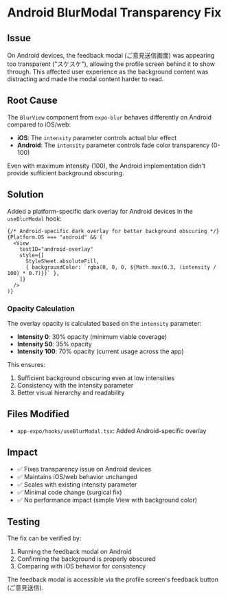 # Android BlurModal Transparency Fix

## Issue

On Android devices, the feedback modal (ご意見送信画面) was appearing too transparent ("スケスケ"), allowing the profile screen behind it to show through. This affected user experience as the background content was distracting and made the modal content harder to read.

## Root Cause

The `BlurView` component from `expo-blur` behaves differently on Android compared to iOS/web:
- **iOS**: The `intensity` parameter controls actual blur effect
- **Android**: The `intensity` parameter controls fade color transparency (0-100)

Even with maximum intensity (100), the Android implementation didn't provide sufficient background obscuring.

## Solution

Added a platform-specific dark overlay for Android devices in the `useBlurModal` hook:

```tsx
{/* Android-specific dark overlay for better background obscuring */}
{Platform.OS === "android" && (
  <View
    testID="android-overlay"
    style={[
      StyleSheet.absoluteFill,
      { backgroundColor: `rgba(0, 0, 0, ${Math.max(0.3, (intensity / 100) * 0.7)})` },
    ]}
  />
)}
```

### Opacity Calculation

The overlay opacity is calculated based on the `intensity` parameter:
- **Intensity 0**: 30% opacity (minimum viable coverage)
- **Intensity 50**: 35% opacity 
- **Intensity 100**: 70% opacity (current usage across the app)

This ensures:
1. Sufficient background obscuring even at low intensities
2. Consistency with the intensity parameter
3. Better visual hierarchy and readability

## Files Modified

- `app-expo/hooks/useBlurModal.tsx`: Added Android-specific overlay

## Impact

- ✅ Fixes transparency issue on Android devices
- ✅ Maintains iOS/web behavior unchanged
- ✅ Scales with existing intensity parameter
- ✅ Minimal code change (surgical fix)
- ✅ No performance impact (simple View with background color)

## Testing

The fix can be verified by:
1. Running the feedback modal on Android
2. Confirming the background is properly obscured
3. Comparing with iOS behavior for consistency

The feedback modal is accessible via the profile screen's feedback button (ご意見送信).